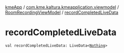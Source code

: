[kmeApp](../../index.md) / [com.kme.kaltura.kmeapplication.viewmodel](../index.md) / [RoomRecordingViewModel](index.md) / [recordCompletedLiveData](./record-completed-live-data.md)

# recordCompletedLiveData

`val recordCompletedLiveData: LiveData<`[`Nothing`](https://kotlinlang.org/api/latest/jvm/stdlib/kotlin/-nothing/index.html)`>`